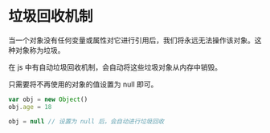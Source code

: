 # 垃圾回收机制

当一个对象没有任何变量或属性对它进行引用后，我们将永远无法操作该对象。这种对象称为垃圾。

在 js 中有自动垃圾回收机制，会自动将这些垃圾对象从内存中销毁。

只需要将不再使用的对象的值设置为 null 即可。

```js
var obj = new Object()
obj.age = 18

obj = null // 设置为 null 后，会自动进行垃圾回收
```
